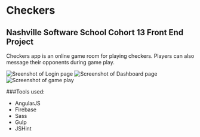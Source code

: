 # Checkers
## Nashville Software School Cohort 13 Front End Project

Checkers app is an online game room for playing checkers. Players can also message their opponents during game play. 

![Sreenshot of Login page](https://raw.githubusercontent.com/hannahhall/checkers/master/game/img/login.png)
![Screenshot of Dashboard page](https://raw.githubusercontent.com/hannahhall/checkers/master/game/img/dashboard.png)
![Screenshot of game play](https://raw.githubusercontent.com/hannahhall/checkers/master/game/img/gameplay.png)

###Tools used: 
* AngularJS
* Firebase
* Sass
* Gulp
* JSHint
